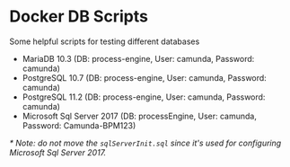 # Docker DB Scripts
Some helpful scripts for testing different databases

* MariaDB 10.3 (DB: process-engine, User: camunda, Password: camunda)
* PostgreSQL 10.7 (DB: process-engine, User: camunda, Password: camunda)
* PostgreSQL 11.2 (DB: process-engine, User: camunda, Password: camunda)
* Microsoft Sql Server 2017 (DB: processEngine, User: camunda, Password: Camunda-BPM123)

_\* Note: do not move the `sqlServerInit.sql` since it's used for configuring Microsoft Sql Server 2017._
